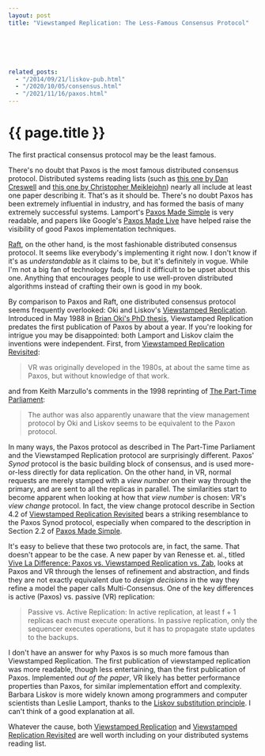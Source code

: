 ```yaml
---
layout: post
title: "Viewstamped Replication: The Less-Famous Consensus Protocol"






related_posts:
  - "/2014/09/21/liskov-pub.html"
  - "/2020/10/05/consensus.html"
  - "/2021/11/16/paxos.html"
---
```

{{ page.title }}
================

<p class="meta">The first practical consensus protocol may be the least famous.</p>

There's no doubt that Paxos is the most famous distributed consensus protocol. Distributed systems reading lists (such as [this one by Dan Creswell](http://dancres.github.io/Pages/) and [this one by Christopher Meiklejohn](http://christophermeiklejohn.com/distributed/systems/2013/07/12/readings-in-distributed-systems.html)) nearly all include at least one paper describing it. That's as it should be. There's no doubt Paxos has been extremely influential in industry, and has formed the basis of many extremely successful systems. Lamport's [Paxos Made Simple](http://research.microsoft.com/en-us/um/people/lamport/pubs/paxos-simple.pdf) is very readable, and papers like Google's [Paxos Made Live](http://dl.acm.org/citation.cfm?id=1281103) have helped raise the visibility of good Paxos implementation techniques.

[Raft](https://ramcloud.stanford.edu/wiki/download/attachments/11370504/raft.pdf), on the other hand, is the most fashionable distributed consensus protocol. It seems like everybody's implementing it right now. I don't know if it's as *understandable* as it claims to be, but it's definitely in vogue. While I'm not a big fan of technology fads, I find it difficult to be upset about this one. Anything that encourages people to use well-proven distributed algorithms instead of crafting their own is good in my book.

By comparison to Paxos and Raft, one distributed consensus protocol seems frequently overlooked: Oki and Liskov's [Viewstamped Replication](http://www.pmg.csail.mit.edu/papers/vr.pdf). Introduced in May 1988 in [Brian Oki's PhD thesis](http://www.pmg.csail.mit.edu/papers/MIT-LCS-TR-423.pdf), Viewstamped Replication predates the first publication of Paxos by about a year. If you're looking for intrigue you may be disappointed: both Lamport and Liskov claim the inventions were independent. First, from [Viewstamped Replication Revisited](http://pmg.csail.mit.edu/papers/vr-revisited.pdf):

> VR was originally developed in the 1980s, at about the same time as Paxos, but without knowledge of that work.

and from Keith Marzullo's comments in the 1998 reprinting of [The Part-Time Parliament](http://research.microsoft.com/en-us/um/people/lamport/pubs/lamport-paxos.pdf):

>  The author was also apparently unaware that the view management protocol by Oki and Liskov seems to be equivalent to the Paxon protocol.

In many ways, the Paxos protocol as described in The Part-Time Parliament and the Viewstamped Replication protocol are surprisingly different. Paxos' *Synod* protocol is the basic building block of consensus, and is used more-or-less directly for data replication. On the other hand, in VR, normal requests are merely stamped with a *view number* on their way through the primary, and are sent to all the replicas in parallel. The similarities start to become apparent when looking at how that *view number* is chosen: VR's *view change* protocol. In fact, the view change protocol describe in Section 4.2 of [Viewstamped Replication Revisited](http://pmg.csail.mit.edu/papers/vr-revisited.pdf) bears a striking resemblance to the Paxos Synod protocol, especially when compared to the description in Section 2.2 of [Paxos Made Simple](http://research.microsoft.com/en-us/um/people/lamport/pubs/paxos-simple.pdf).

It's easy to believe that these two protocols are, in fact, the same. That doesn't appear to be the case. A new paper by van Renesse et. al., titled [Vive La Difference: Paxos vs. Viewstamped Replication vs. Zab](http://www.cs.cornell.edu/fbs/publications/viveLaDifference.pdf), looks at Paxos and VR through the lenses of refinement and abstraction, and finds they are not exactly equivalent due to *design decisions* in the way they refine a model the paper calls Multi-Consensus. One of the key differences is active (Paxos) vs. passive (VR) replication:

>  Passive vs. Active Replication: In active replication, at least f + 1 replicas each must execute operations. In passive replication, only the sequencer executes operations, but it has to propagate state updates to the backups.

I don't have an answer for why Paxos is so much more famous than Viewstamped Replication. The first publication of viewstamped replication was more readable, though less entertaining, than the first publication of Paxos. Implemented *out of the paper*, VR likely has better performance properties than Paxos, for similar implementation effort and complexity. Barbara Liskov is more widely known among programmers and computer scientists than Leslie Lamport, thanks to the [Liskov substitution principle](http://en.wikipedia.org/wiki/Liskov_substitution_principle). I can't think of a good explanation at all.

Whatever the cause, both [Viewstamped Replication](http://www.pmg.csail.mit.edu/papers/vr.pdf) and [Viewstamped Replication Revisited](http://pmg.csail.mit.edu/papers/vr-revisited.pdf) are well worth including on your distributed systems reading list.